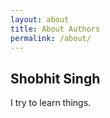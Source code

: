 ```yaml
---
layout: about
title: About Authors
permalink: /about/
---
```


## Shobhit Singh

I try to learn things. 



